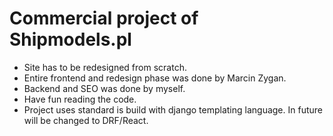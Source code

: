 # Commercial project of Shipmodels.pl

- Site has to be redesigned from scratch.
- Entire frontend and redesign phase was done by Marcin Zygan.
- Backend and SEO was done by myself.
- Have fun reading the code.
- Project uses standard is build with django templating language.
In future will be changed to DRF/React.
